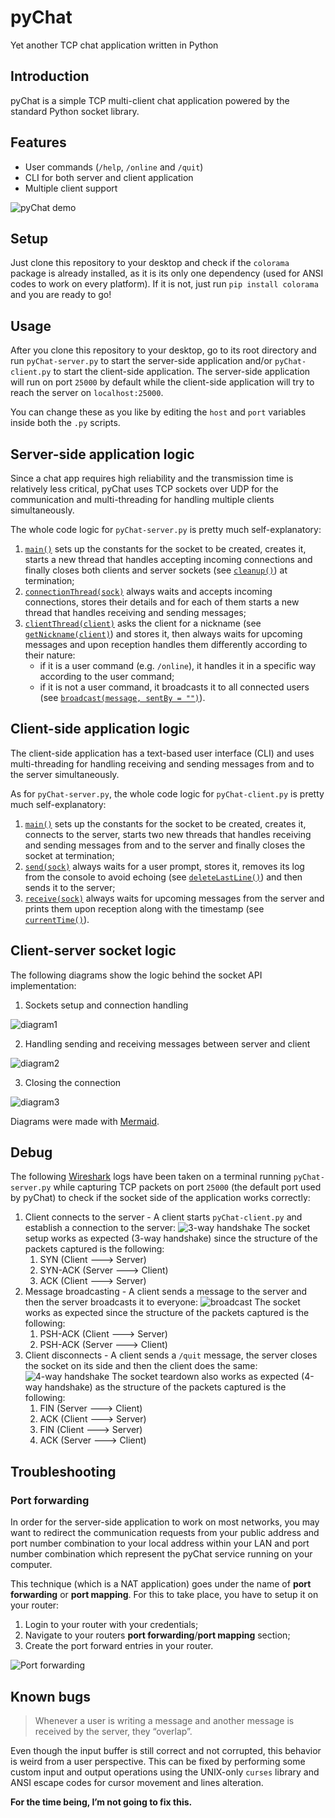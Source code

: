 # pyChat
Yet another TCP chat application written in Python

## Introduction
pyChat is a simple TCP multi-client chat application powered by the standard Python socket library.

## Features
 - User commands (`/help`, `/online` and `/quit`)
 - CLI for both server and client application
 - Multiple client support

![pyChat demo](img/console.gif)

## Setup
Just clone this repository to your desktop and check if the `colorama` package is already installed, as it is its only one dependency (used for ANSI codes to work on every platform).
If it is not, just run `pip install colorama` and you are ready to go!

## Usage
After you clone this repository to your desktop, go to its root directory and run `pyChat-server.py` to start the server-side application and/or `pyChat-client.py` to start the client-side application.
The server-side application will run on port `25000` by default while the client-side application will try to reach the server on `localhost:25000`.

You can change these as you like by editing the `host` and `port` variables inside both the `.py` scripts.

## Server-side application logic
Since a chat app requires high reliability and the transmission time is relatively less critical, pyChat uses TCP sockets over UDP for the communication and multi-threading for handling multiple clients simultaneously.

The whole code logic for `pyChat-server.py` is pretty much self-explanatory:

 1. [`main()`](https://github.com/Uzarel/pyChat/blob/master/pyChat-server.py#L100) sets up the constants for the socket to be created, creates it, starts a new thread that handles accepting incoming connections and finally closes both clients and server sockets (see [`cleanup()`](https://github.com/Uzarel/pyChat/blob/master/pyChat-server.py#L93)) at termination;
 2. [`connectionThread(sock)`](https://github.com/Uzarel/pyChat/blob/master/pyChat-server.py#L5) always waits and accepts incoming connections, stores their details and for each of them starts a new thread that handles receiving and sending messages;
 3. [`clientThread(client)`](https://github.com/Uzarel/pyChat/blob/master/pyChat-server.py#L17) asks the client for a nickname (see [`getNickname(client)`](https://github.com/Uzarel/pyChat/blob/master/pyChat-server.py#L67)) and stores it, then always waits for upcoming messages and upon reception handles them differently according to their nature:
    - if it is a user command (e.g. `/online`), it handles it in a specific way according to the user command;
    - if it is not a user command, it broadcasts it to all connected users (see [`broadcast(message, sentBy = "")`](https://github.com/Uzarel/pyChat/blob/master/pyChat-server.py#L81)).

## Client-side application logic
The client-side application has a text-based user interface (CLI) and uses multi-threading for handling receiving and sending messages from and to the server simultaneously.

As for `pyChat-server.py`, the whole code logic for `pyChat-client.py` is pretty much self-explanatory:

 1. [`main()`](https://github.com/Uzarel/pyChat/blob/master/pyChat-client.py#L45) sets up the constants for the socket to be created, creates it, connects to the server, starts two new threads that handles receiving and sending messages from and to the server and finally closes the socket at termination;
 2. [`send(sock)`](https://github.com/Uzarel/pyChat/blob/master/pyChat-client.py#L20) always waits for a user prompt, stores it, removes its log from the console to avoid echoing (see [`deleteLastLine()`](https://github.com/Uzarel/pyChat/blob/master/pyChat-client.py#L13)) and then sends it to the server;
 3. [`receive(sock)`](https://github.com/Uzarel/pyChat/blob/master/pyChat-client.py#L31) always waits for upcoming messages from the server and prints them upon reception along with the timestamp (see [`currentTime()`](https://github.com/Uzarel/pyChat/blob/master/pyChat-client.py#L7)).

## Client-server socket logic
The following diagrams show the logic behind the socket API implementation:

1. Sockets setup and connection handling

![diagram1](img/diagram1.svg)

2. Handling sending and receiving messages between server and client

![diagram2](img/diagram2.svg)

3. Closing the connection

![diagram3](img/diagram3.svg)

Diagrams were made with [Mermaid](https://mermaid-js.github.io/mermaid/).

## Debug
The following [Wireshark](https://www.wireshark.org/) logs have been taken on a terminal running `pyChat-server.py` while capturing TCP packets on port `25000` (the default port used by pyChat) to check if the socket side of the application works correctly:

 1. Client connects to the server - A client starts `pyChat-client.py` and establish a connection to the server:
![3-way handshake](img/3-way-handshake.jpg)
The socket setup works as expected (3-way handshake) since the structure of the packets captured is the following:
     1. SYN (Client ---> Server)
     2. SYN-ACK (Server ---> Client)
     3. ACK (Client ---> Server)
 2. Message broadcasting - A client sends a message to the server and then the server broadcasts it to everyone:
 ![broadcast](img/broadcast.jpg)
 The socket works as expected since the structure of the packets captured is the following:
      1. PSH-ACK (Client ---> Server)
      2. PSH-ACK (Server ---> Client)
 3. Client disconnects - A client sends a `/quit` message, the server closes the socket on its side and then the client does the same:
![4-way handshake](img/4-way-handshake.jpg)
The socket teardown also works as expected (4-way handshake) as the structure of the packets captured is the following:
     1. FIN (Server ---> Client)
     2. ACK (Client ---> Server)
     3. FIN (Client ---> Server)
     4. ACK (Server ---> Client)

## Troubleshooting
### Port forwarding
In order for the server-side application to work on most networks, you may want to redirect the communication requests from your public address and port number combination to your local address within your LAN and port number combination which represent the pyChat service running on your computer.

This technique (which is a NAT application) goes under the name of **port forwarding** or **port mapping**. For this to take place, you have to setup it on your router:

1.  Login to your router with your credentials;
2.  Navigate to your routers  **port forwarding**/**port mapping**  section;
3.  Create the port forward entries in your router.

![Port forwarding](img/portforwarding.png)

## Known bugs

> Whenever a user is writing a message and another message is received by the server, they “overlap”.

Even though the input buffer is still correct and not corrupted, this behavior is weird from a user perspective.
This can be fixed by performing some custom input and output operations using the UNIX-only `curses` library and ANSI escape codes for cursor movement and lines alteration.

**For the time being, I’m not going to fix this.**
